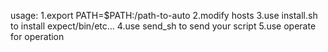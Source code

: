 usage:
1.export PATH=$PATH:/path-to-auto
2.modify hosts 
3.use install.sh to install expect/bin/etc...
4.use send_sh to send your script
5.use operate for operation
